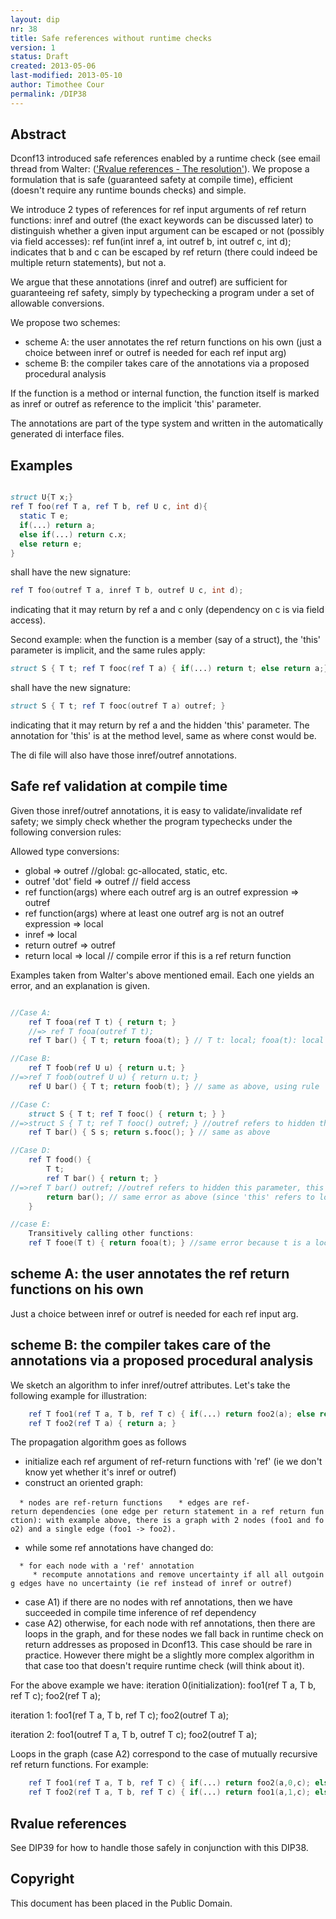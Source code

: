 ```yaml
---
layout: dip
nr: 38
title: Safe references without runtime checks
version: 1
status: Draft
created: 2013-05-06
last-modified: 2013-05-10
author: Timothee Cour
permalink: /DIP38
---
```


Abstract
--------

Dconf13 introduced safe references enabled by a runtime check (see email
thread from Walter: (['Rvalue references - The
resolution'](http://forum.dlang.org/post/km3k8v$80p$1@digitalmars.com)).
We propose a formulation that is safe (guaranteed safety at compile
time), efficient (doesn't require any runtime bounds checks) and simple.

We introduce 2 types of references for ref input arguments of ref return
functions: inref and outref (the exact keywords can be discussed later)
to distinguish whether a given input argument can be escaped or not
(possibly via field accesses): ref fun(int inref a, int outref b, int
outref c, int d); indicates that b and c can be escaped by ref return
(there could indeed be multiple return statements), but not a.

We argue that these annotations (inref and outref) are sufficient for
guaranteeing ref safety, simply by typechecking a program under a set of
allowable conversions.

We propose two schemes:

-   scheme A: the user annotates the ref return functions on his own
    (just a choice between inref or outref is needed for each ref
    input arg)
-   scheme B: the compiler takes care of the annotations via a proposed
    procedural analysis

If the function is a method or internal function, the function itself is
marked as inref or outref as reference to the implicit 'this' parameter.

The annotations are part of the type system and written in the
automatically generated di interface files.

Examples
--------

```d

struct U{T x;}
ref T foo(ref T a, ref T b, ref U c, int d){
  static T e;
  if(...) return a;
  else if(...) return c.x;
  else return e;
}
```

shall have the new signature:

```d
ref T foo(outref T a, inref T b, outref U c, int d);
```

indicating that it may return by ref a and c only (dependency on c is
via field access).

Second example: when the function is a member (say of a struct), the
'this' parameter is implicit, and the same rules apply:

```d
struct S { T t; ref T fooc(ref T a) { if(...) return t; else return a;} }
```

shall have the new signature:

```d
struct S { T t; ref T fooc(outref T a) outref; }
```

indicating that it may return by ref a and the hidden 'this' parameter.
The annotation for 'this' is at the method level, same as where const
would be.

The di file will also have those inref/outref annotations.

Safe ref validation at compile time
-----------------------------------

Given those inref/outref annotations, it is easy to validate/invalidate
ref safety; we simply check whether the program typechecks under the
following conversion rules:

Allowed type conversions:

-   global =&gt; outref //global: gc-allocated, static, etc.
-   outref 'dot' field =&gt; outref // field access
-   ref function(args) where each outref arg is an outref expression
    =&gt; outref
-   ref function(args) where at least one outref arg is not an outref
    expression =&gt; local
-   inref =&gt; local
-   return outref =&gt; outref
-   return local =&gt; local // compile error if this is a ref return
    function

Examples taken from Walter's above mentioned email. Each one yields an
error, and an explanation is given.

```d

//Case A:
    ref T fooa(ref T t) { return t; }
    //=> ref T fooa(outref T t);
    ref T bar() { T t; return fooa(t); } // T t: local; fooa(t): local because ref fooa takes t as outref and t is a local expression. return fooa(t) therefore returns a local, which is an error.

//Case B:
    ref T foob(ref U u) { return u.t; } 
//=>ref T foob(outref U u) { return u.t; } 
    ref U bar() { T t; return foob(t); } // same as above, using rule 'outref 'dot' field => outref'.

//Case C:
    struct S { T t; ref T fooc() { return t; } }
//=>struct S { T t; ref T fooc() outref; } //outref refers to hidden this parameter
    ref T bar() { S s; return s.fooc(); } // same as above

//Case D:
    ref T food() {
        T t;
        ref T bar() { return t; }
//=>ref T bar() outref; //outref refers to hidden this parameter, this could be rewritten as: ref T bar(outref void*this) ; 
        return bar(); // same error as above (since 'this' refers to local stack)
    }

//case E:
    Transitively calling other functions:
    ref T fooe(T t) { return fooa(t); } //same error because t is a local.
```

scheme A: the user annotates the ref return functions on his own
----------------------------------------------------------------

Just a choice between inref or outref is needed for each ref input arg.

scheme B: the compiler takes care of the annotations via a proposed procedural analysis
---------------------------------------------------------------------------------------

We sketch an algorithm to infer inref/outref attributes. Let's take the
following example for illustration:

```d
    ref T foo1(ref T a, T b, ref T c) { if(...) return foo2(a); else return foo2(c); }
    ref T foo2(ref T a) { return a; }
```

The propagation algorithm goes as follows

-   initialize each ref argument of ref-return functions with 'ref' (ie
    we don't know yet whether it's inref or outref)
-   construct an oriented graph:

`  * nodes are ref-return functions `
`  * edges are ref-return dependencies (one edge per return statement in a ref return function): with example above, there is a graph with 2 nodes (foo1 and foo2) and a single edge (foo1 -> foo2).`

-   while some ref annotations have changed do:

`  * for each node with a 'ref' annotation`
`     * recompute annotations and remove uncertainty if all all outgoing edges have no uncertainty (ie ref instead of inref or outref)`

-   case A1) if there are no nodes with ref annotations, then we have
    succeeded in compile time inference of ref dependency
-   case A2) otherwise, for each node with ref annotations, then there
    are loops in the graph, and for these nodes we fall back in runtime
    check on return addresses as proposed in Dconf13. This case should
    be rare in practice. However there might be a slightly more complex
    algorithm in that case too that doesn't require runtime check (will
    think about it).

For the above example we have: iteration 0(initialization): foo1(ref T
a, T b, ref T c); foo2(ref T a);

iteration 1: foo1(ref T a, T b, ref T c); foo2(outref T a);

iteration 2: foo1(outref T a, T b, outref T c); foo2(outref T a);

Loops in the graph (case A2) correspond to the case of mutually
recursive ref return functions. For example:

```d
    ref T foo1(ref T a, T b, ref T c) { if(...) return foo2(a,0,c); else return a; }
    ref T foo2(ref T a, T b, ref T c) { if(...) return foo1(a,1,c); else return c; }
```

Rvalue references
-----------------

See DIP39 for how to handle those safely in conjunction with this DIP38.

Copyright
---------

This document has been placed in the Public Domain.

